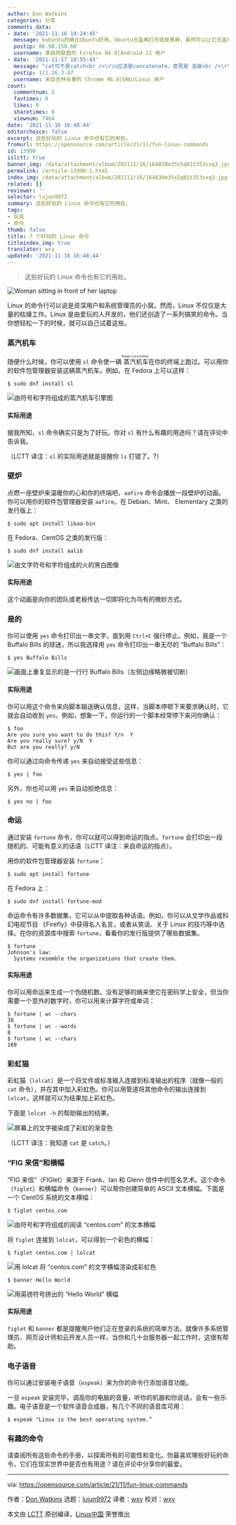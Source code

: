 ```yaml
---
author: Don Watkins
categories: 分享
comments_data:
- date: '2021-11-16 18:24:45'
  message: kubuntu的确比Ubuntu好用，Ubuntu合盖再打开就是黑屏，虽然可以让它合盖继续运行，但kubuntu，就没有这个问题
  postip: 86.98.158.60
  username: 来自阿联酋的 Firefox 94.0|Android 11 用户
- date: '2021-11-17 18:55:43'
  message: "cat可不是catch<br />\r\n应该是concatenate，意思是 连接<br />\r\n你man cat一下就能看到解释"
  postip: 111.26.3.47
  username: 来自吉林长春的 Chrome 96.0|GNU/Linux 用户
count:
  commentnum: 2
  favtimes: 0
  likes: 0
  sharetimes: 0
  viewnum: 7464
date: '2021-11-16 16:48:44'
editorchoice: false
excerpt: 这些好玩的 Linux 命令也有它的用处。
fromurl: https://opensource.com/article/21/11/fun-linux-commands
id: 13990
islctt: true
banner_img: /data/attachment/album/202111/16/164838m35s5q81t353sxq3.jpg
permalink: /article-13990-1.html
index_img: /data/attachment/album/202111/16/164838m35s5q81t353sxq3.jpg.thumb.jpg
related: []
reviewer: ''
selector: lujun9972
summary: 这些好玩的 Linux 命令也有它的用处。
tags:
- 玩具
- 命令
thumb: false
title: 7 个好玩的 Linux 命令
titleindex_img: true
translator: wxy
updated: '2021-11-16 16:48:44'
---
```



> 
> 这些好玩的 Linux 命令也有它的用处。
> 
> 
> 


![](/data/attachment/album/202111/16/164838m35s5q81t353sxq3.jpg "Woman sitting in front of her laptop")


Linux 的命令行可以说是资深用户和系统管理员的小窝。然而，Linux 不仅仅是大量的枯燥工作。Linux 是由爱玩的人开发的，他们还创造了一系列搞笑的命令。当你想轻松一下的时候，就可以自己试着这些。


### 蒸汽机车


随便什么时候，你可以使用 `sl` 命令使一辆<ruby> 蒸汽机车 <rt>  Steam Locomotive </rt></ruby>在你的终端上跑过。可以用你的软件包管理器安装这辆蒸汽机车。例如，在 Fedora 上可以这样：



```
$ sudo dnf install sl

```

![由符号和字符组成的蒸汽机车引擎图](/data/attachment/album/202111/16/164846dtk5uxc1u4l1xkmt.png "Steam locomotive")


#### 实际用途


据我所知，`sl` 命令确实只是为了好玩。你对 `sl` 有什么有趣的用途吗？请在评论中告诉我。


（LCTT 译注：`sl` 的实际用途就是提醒你 `ls` 打错了。?）


### 壁炉


点燃一座壁炉来温暖你的心和你的终端吧，`aafire` 命令会播放一段壁炉的动画。你可以用你的软件包管理器安装 `aafire`。在 Debian、Mint、 Elementary 之类的发行版上：



```
$ sudo apt install libaa-bin

```

在 Fedora、CentOS 之类的发行版：



```
$ sudo dnf install aalib

```

![由文字符号和字符组成的火的黑白图像](/data/attachment/album/202111/16/164846hwa9qabggbtbtwgj.png "fireside")


#### 实际用途


这个动画是向你的团队或老板传达一切即将化为乌有的微妙方式。


### 是的


你可以使用 `yes` 命令打印出一串文字，直到用 `Ctrl+C` 强行停止。例如，我是一个 Buffalo Bills 的球迷，所以我选择用 `yes` 命令打印出一串无尽的 “Buffalo Bills”：



```
$ yes Buffalo Bills

```

![画面上重复显示的是一行行 Buffalo Bills（左侧边缘略微被切断）](/data/attachment/album/202111/16/164847beg25y5da7dag4im.png "Yes command")


#### 实际用途


你可以用这个命令来向脚本输送确认信息，这样，当脚本停顿下来要求确认时，它就会自动收到 `yes`。例如，想象一下，你运行的一个脚本经常停下来问你确认：



```
$ foo
Are you sure you want to do this? Y/n  Y
Are you really sure? y/N  Y
But are you really? y/N

```

你可以通过向命令传递 `yes` 来自动接受这些信息：



```
$ yes | foo

```

另外，你也可以用 `yes` 来自动拒绝信息：



```
$ yes no | foo

```

### 命运


通过安装 `fortune` 命令，你可以就可以得到命运的指点。`fortune` 会打印出一段随机的、可能有意义的话语（LCTT 译注：来自命运的指点）。


用你的软件包管理器安装 `fortune`：



```
$ sudo apt install fortune

```

在 Fedora 上：



```
$ sudo dnf install fortune-mod

```

命运命令有许多数据集，它可以从中提取各种话语。例如，你可以从文学作品或科幻电视节目 《Firefly》中获得名人名言，或者从笑话、关于 Linux 的技巧等中选择。在你的资源库中搜索 `fortune`，看看你的发行版提供了哪些数据集。



```
$ fortune
Johnson's law:
  Systems resemble the organizations that create them.

```

#### 实际用途


你可以用命运来生成一个伪随机数。没有足够的熵来使它在密码学上安全，但当你需要一个意外的数字时，你可以用来计算字符或单词：



```
$ fortune | wc --chars
38
$ fortune | wc --words
8
$ fortune | wc --chars
169

```

### 彩虹猫


彩虹猫（`lolcat`）是一个将文件或标准输入连接到标准输出的程序（就像一般的 `cat` 命令），并在其中加入彩虹色。你可以用管道将其他命令的输出连接到 `lolcat`，这样就可以为结果加上彩虹色。


下面是 `lolcat -h` 的帮助输出的结果。


![屏幕上的文字被染成了彩虹的渐变色](/data/attachment/album/202111/16/164847mnzrh0rnhz0llenq.png "lolcat")


（LCTT 译注：我知道 `cat` 是 `catch`。）


### “FIG 来信”和横幅


“FIG 来信”（FIGlet）来源于 Frank、Ian 和 Glenn 信件中的签名艺术。这个命令（`figlet`）和横幅命令（`banner`）可以帮你创建简单的 ASCII 文本横幅。下面是一个 CentOS 系统的文本横幅：



```
$ figlet centos.com

```

![由符号和字符组成的阅读 “centos.com” 的文本横幅](/data/attachment/album/202111/16/164847yu3vwh3242pv5m18.png "figlet text banner")


将 `figlet` 连接到 `lolcat`，可以得到一个彩色的横幅：



```
$ figlet centos.com | lolcat

```

![用 lolcat 将 “centos.com” 的文字横幅渲染成彩虹色](/data/attachment/album/202111/16/164848ykcl3zl2kjs9cx34.png "Figlet with lolcat effects")



```
$ banner Hello World

```

![用英镑符号拼出的 “Hello World” 横幅](/data/attachment/album/202111/16/164848c0y2sqif4sqza3ia.png "Hello World banner")


#### 实际用途


`figlet` 和 `banner` 都是提醒用户他们正在登录的系统的简单方法。就像许多系统管理员、网页设计师和云开发人员一样，当你和几十台服务器一起工作时，这很有帮助。


### 电子语音


你可以通过安装电子语音（`espeak`）来为你的命令行添加语音功能。


一旦 `espeak` 安装完毕，调高你的电脑的音量，听你的机器和你说话，会有一些乐趣。电子语音是一个软件语音合成器，有几个不同的语音库可用：



```
$ espeak "Linux is the best operating system.”

```

### 有趣的命令


请查阅所有这些命令的手册，以探索所有的可能性和变化。你最喜欢哪些好玩的命令，它们在现实世界中是否也有用途？请在评论中分享你的最爱。




---


via: <https://opensource.com/article/21/11/fun-linux-commands>


作者：[Don Watkins](https://opensource.com/users/don-watkins) 选题：[lujun9972](https://github.com/lujun9972) 译者：[wxy](https://github.com/wxy) 校对：[wxy](https://github.com/wxy)


本文由 [LCTT](https://github.com/LCTT/TranslateProject) 原创编译，[Linux中国](https://linux.cn/) 荣誉推出